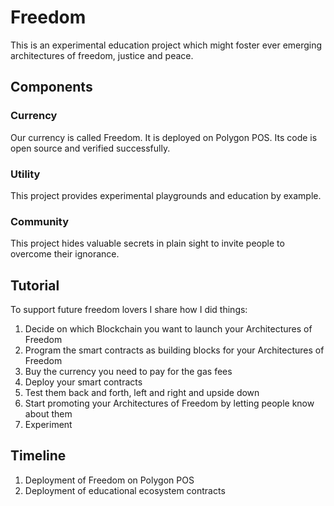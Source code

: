 # Freedom
This is an experimental education project which might foster ever emerging architectures of freedom, justice and peace.

## Components
### Currency
Our currency is called Freedom. It is deployed on Polygon POS. Its code is open source and verified successfully.

### Utility
This project provides experimental playgrounds and education by example.

### Community
This project hides valuable secrets in plain sight to invite people to overcome their ignorance. 

## Tutorial
To support future freedom lovers I share how I did things:   
1. Decide on which Blockchain you want to launch your Architectures of Freedom  
2. Program the smart contracts as building blocks for your Architectures of Freedom  
3. Buy the currency you need to pay for the gas fees  
4. Deploy your smart contracts  
5. Test them back and forth, left and right and upside down  
6. Start promoting your Architectures of Freedom by letting people know about them
7. Experiment 

## Timeline
1. Deployment of Freedom on Polygon POS  
2. Deployment of educational ecosystem contracts  
